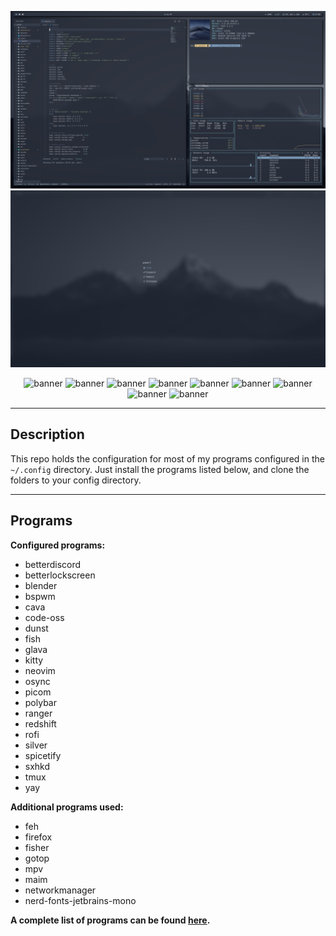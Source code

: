 <center>

![main](screenshots/main.png)
![power](screenshots/power.png)

![banner](https://img.shields.io/static/v1?label=WM&message=BSPWM&style=flat-square&colorA=434c5e&colorB=81a1c1)
![banner](https://img.shields.io/static/v1?label=Distro&message=Arch&style=flat-square&colorA=434c5e&colorB=81a1c1)
![banner](https://img.shields.io/static/v1?label=Theme&message=Nord&style=flat-square&colorA=434c5e&colorB=81a1c1)
![banner](https://img.shields.io/static/v1?label=Bar&message=Polybar&style=flat-square&colorA=434c5e&colorB=81a1c1)
![banner](https://img.shields.io/static/v1?label=Menu&message=Rofi&style=flat-square&colorA=434c5e&colorB=81a1c1)
![banner](https://img.shields.io/static/v1?label=Font&message=JetBrainsMono&style=flat-square&colorA=434c5e&colorB=81a1c1)
![banner](https://img.shields.io/static/v1?label=Term&message=Kitty&style=flat-square&colorA=434c5e&colorB=81a1c1)
![banner](https://img.shields.io/static/v1?label=Shell&message=Fish&style=flat-square&colorA=434c5e&colorB=81a1c1)
![banner](https://img.shields.io/static/v1?label=Editor&message=VSCode&style=flat-square&colorA=434c5e&colorB=81a1c1)

</center>

---
## **Description**

This repo holds the configuration for most of my programs configured in the `~/.config` directory. Just install the programs listed below, and clone the folders to your config directory. 

---
## **Programs**

**Configured programs:**
- betterdiscord
- betterlockscreen
- blender
- bspwm
- cava
- code-oss
- dunst
- fish
- glava
- kitty
- neovim
- osync
- picom
- polybar
- ranger
- redshift
- rofi
- silver
- spicetify
- sxhkd
- tmux
- yay

 
**Additional programs used:**
- feh
- firefox
- fisher
- gotop
- mpv
- maim
- networkmanager
- nerd-fonts-jetbrains-mono

**A complete list of programs can be found [here](pkglist.txt).**